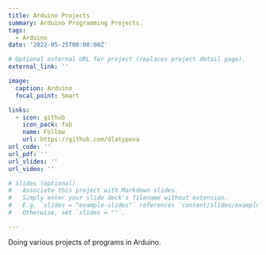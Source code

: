 ```yaml
---
title: Arduino Projects
summary: Arduino Programming Projects.
tags:
  - Arduino
date: '2022-05-25T00:00:00Z'

# Optional external URL for project (replaces project detail page).
external_link: ''

image:
  caption: Arduino
  focal_point: Smart

links:
  - icon: github
    icon_pack: fab
    name: Follow
    url: https://github.com/dlatypova
url_code: ''
url_pdf: ''
url_slides: ''
url_video: ''

# Slides (optional).
#   Associate this project with Markdown slides.
#   Simply enter your slide deck's filename without extension.
#   E.g. `slides = "example-slides"` references `content/slides/example-slides.md`.
#   Otherwise, set `slides = ""`.

---
```


Doing various projects of programs in Arduino.
